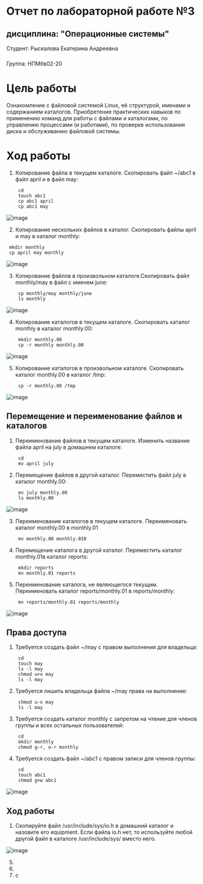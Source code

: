 # Отчет по лабораторной работе №3 
## дисциплина: "Операционные системы"

Студент: Рыскалова Екатерина Андреевна
###
Группа: НПМбв02-20


# Цель работы

Ознакомление с файловой системой Linux, её структурой, именами и содержанием
каталогов. Приобретение практических навыков по применению команд для работы
с файлами и каталогами, по управлению процессами (и работами), по проверке использования диска и обслуживанию файловой системы.


# Ход работы

1. Копирование файла в текущем каталоге. Скопировать файл ~/abc1 в файл april
и в файл may:
   ``` shell
    cd
    touch abc1
    cp abc1 april
    cp abc1 may
   ```
![image](https://github.com/rinakatty/study_2023-2024_os-intro/assets/160457049/634aba3b-26cc-4515-b598-5b7f8fec2b6c)

 2. Копирование нескольких файлов в каталог. Скопировать файлы april и may в каталог
monthly:
   ``` shell
    mkdir monthly
    cp april may monthly
   ```
![image](https://github.com/rinakatty/study_2023-2024_os-intro/assets/160457049/9414c929-831f-42bf-aba7-988108c321a9)

3. Копирование файлов в произвольном каталоге.Скопировать файл monthly/may в файл
с именем june:
   ``` shell
    cp monthly/may monthly/june
    ls monthly
   ```
![image](https://github.com/rinakatty/study_2023-2024_os-intro/assets/160457049/e5ec7fad-1272-4787-b5e3-a9cffba5948f)

4. Копирование каталогов в текущем каталоге. Скопировать каталог monthly в каталог
monthly.00:
   ``` shell
    mkdir monthly.00
    cp -r monthly monthly.00
   ```
![image](https://github.com/rinakatty/study_2023-2024_os-intro/assets/160457049/43ba3bb1-00cc-4035-bd7b-2a31a38ec4da)

5. Копирование каталогов в произвольном каталоге. Скопировать каталог monthly.00
в каталог /tmp:
   ``` shell
    cp -r monthly.00 /tmp
   ```
![image](https://github.com/rinakatty/study_2023-2024_os-intro/assets/160457049/153c1b73-3e33-4f6f-aefe-3a71e0a70526)

## Перемещение и переименование файлов и каталогов

1. Переименование файлов в текущем каталоге. Изменить название файла april на
july в домашнем каталоге:
   ``` shell
    cd
    mv april july
   ```
2. Перемещение файлов в другой каталог. Переместить файл july в каталог monthly.00:
   ``` shell
    mv july monthly.00
    ls monthly.00
   ```
![image](https://github.com/rinakatty/study_2023-2024_os-intro/assets/160457049/a1d3ad2f-194c-410f-b794-084c4c0d473e)

3. Переименование каталогов в текущем каталоге. Переименовать каталог monthly.00
в monthly.01
   ``` shell
    mv monthly.00 monthly.010
   ```
4. Перемещение каталога в другой каталог. Переместить каталог monthly.01в каталог
reports:
   ``` shell
    mkdir reports
    mv monthly.01 reports
   ```
5. Переименование каталога, не являющегося текущим. Переименовать каталог
reports/monthly.01 в reports/monthly:
   ``` shell
    mv reports/monthly.01 reports/monthly
   ```
![image](https://github.com/rinakatty/study_2023-2024_os-intro/assets/160457049/cbb1f667-9492-417d-be98-fa694cf58e7d)


## Права доступа

1. Требуется создать файл ~/may с правом выполнения для владельца:
   ``` shell
    cd
    touch may
    ls -l may
    chmod u+x may
    ls -l may
   ```
2. Требуется лишить владельца файла ~/may права на выполнение:
   ``` shell
    chmod u-x may
    ls -l may
   ```
3. Требуется создать каталог monthly с запретом на чтение для членов группы и всех
остальных пользователей:
   ``` shell
    cd
    mkdir monthly
    chmod g-r, o-r monthly
   ```
4. Требуется создать файл ~/abc1 с правом записи для членов группы:
   ``` shell
    cd
    touch abc1
    chmod g+w abc1
   ```
![image](https://github.com/rinakatty/study_2023-2024_os-intro/assets/160457049/dfaa9803-b45f-4d47-991a-cfa198340535)

## Ход работы

1. Скопируйте файл /usr/include/sys/io.h в домашний каталог и назовите его
equipment. Если файла io.h нет, то используйте любой другой файл в каталоге
/usr/include/sys/ вместо него.

![image](https://github.com/rinakatty/study_2023-2024_os-intro/assets/160457049/e18a90a3-04d0-4cb8-8951-40c823a2c19b)

   

5. 
4. 
5. c
   





   
   
